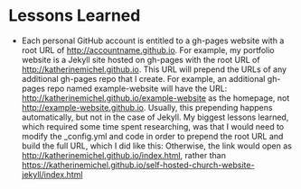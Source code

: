# Lessons Learned

* Each personal GitHub account is entitled to a gh-pages website with a root URL of http://accountname.github.io. For example, my portfolio website is a Jekyll site hosted on gh-pages with the root URL of http://katherinemichel.github.io. This URL will prepend the URLs of any additional gh-pages repo that I create. For example, an additional gh-pages repo named example-website will have the URL: http://katherinemichel.github.io/example-website as the homepage, not http://example-website.github.io. Usually, this prepending happens automatically, but not in the case of Jekyll. My biggest lessons learned, which required some time spent researching, was that I would need to modify the _config.yml and code in order to prepend the root URL and build the full URL, which I did like this: Otherwise, the link would open as http://katherinemichel.github.io/index.html, rather than https://katherinemichel.github.io/self-hosted-church-website-jekyll/index.html
